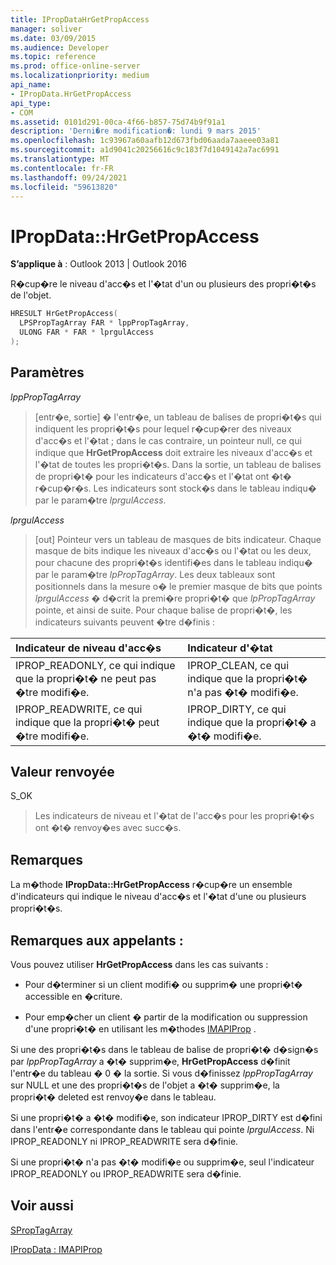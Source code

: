 ```yaml
---
title: IPropDataHrGetPropAccess
manager: soliver
ms.date: 03/09/2015
ms.audience: Developer
ms.topic: reference
ms.prod: office-online-server
ms.localizationpriority: medium
api_name:
- IPropData.HrGetPropAccess
api_type:
- COM
ms.assetid: 0101d291-00ca-4f66-b857-75d74b9f91a1
description: 'Derni�re modification�: lundi 9 mars 2015'
ms.openlocfilehash: 1c93967a60aafb12d673fbd06aada7aaeee03a81
ms.sourcegitcommit: a1d9041c20256616c9c183f7d1049142a7ac6991
ms.translationtype: MT
ms.contentlocale: fr-FR
ms.lasthandoff: 09/24/2021
ms.locfileid: "59613820"
---
```

# <a name="ipropdatahrgetpropaccess"></a>IPropData::HrGetPropAccess

  
  
**S’applique à** : Outlook 2013 | Outlook 2016 
  
R�cup�re le niveau d'acc�s et l'�tat d'un ou plusieurs des propri�t�s de l'objet.
  
```cpp
HRESULT HrGetPropAccess(
  LPSPropTagArray FAR * lppPropTagArray,
  ULONG FAR * FAR * lprgulAccess
);
```

## <a name="parameters"></a>Paramètres

 _lppPropTagArray_
  
> [entr�e, sortie] � l'entr�e, un tableau de balises de propri�t�s qui indiquent les propri�t�s pour lequel r�cup�rer des niveaux d'acc�s et l'�tat ; dans le cas contraire, un pointeur null, ce qui indique que **HrGetPropAccess** doit extraire les niveaux d'acc�s et l'�tat de toutes les propri�t�s. Dans la sortie, un tableau de balises de propri�t� pour les indicateurs d'acc�s et l'�tat ont �t� r�cup�r�s. Les indicateurs sont stock�s dans le tableau indiqu� par le param�tre  _lprgulAccess_. 
    
 _lprgulAccess_
  
> [out] Pointeur vers un tableau de masques de bits indicateur. Chaque masque de bits indique les niveaux d'acc�s ou l'�tat ou les deux, pour chacune des propri�t�s identifi�es dans le tableau indiqu� par le param�tre  _lpPropTagArray_. Les deux tableaux sont positionnels dans la mesure o� le premier masque de bits que points  _lprgulAccess_ � d�crit la premi�re propri�t� que  _lpPropTagArray_ pointe, et ainsi de suite. Pour chaque balise de propri�t�, les indicateurs suivants peuvent �tre d�finis : 
    
|**Indicateur de niveau d'acc�s**|**Indicateur d'�tat**|
|:-----|:-----|
|IPROP_READONLY, ce qui indique que la propri�t� ne peut pas �tre modifi�e.  <br/> |IPROP_CLEAN, ce qui indique que la propri�t� n'a pas �t� modifi�e.  <br/> |
|IPROP_READWRITE, ce qui indique que la propri�t� peut �tre modifi�e.  <br/> |IPROP_DIRTY, ce qui indique que la propri�t� a �t� modifi�e.  <br/> |
   
## <a name="return-value"></a>Valeur renvoyée

S_OK 
  
> Les indicateurs de niveau et l'�tat de l'acc�s pour les propri�t�s ont �t� renvoy�es avec succ�s.
    
## <a name="remarks"></a>Remarques

La m�thode **IPropData::HrGetPropAccess** r�cup�re un ensemble d'indicateurs qui indique le niveau d'acc�s et l'�tat d'une ou plusieurs propri�t�s. 
  
## <a name="notes-to-callers"></a>Remarques aux appelants :

Vous pouvez utiliser **HrGetPropAccess** dans les cas suivants : 
  
- Pour d�terminer si un client modifi� ou supprim� une propri�t� accessible en �criture.
    
- Pour emp�cher un client � partir de la modification ou suppression d'une propri�t� en utilisant les m�thodes [IMAPIProp](imapipropiunknown.md) . 
    
Si une des propri�t�s dans le tableau de balise de propri�t� d�sign�s par  _lppPropTagArray_ a �t� supprim�e, **HrGetPropAccess** d�finit l'entr�e du tableau � 0 � la sortie. Si vous d�finissez  _lppPropTagArray_ sur NULL et une des propri�t�s de l'objet a �t� supprim�e, la propri�t� deleted est renvoy�e dans le tableau. 
  
Si une propri�t� a �t� modifi�e, son indicateur IPROP_DIRTY est d�fini dans l'entr�e correspondante dans le tableau qui pointe  _lprgulAccess_. Ni IPROP_READONLY ni IPROP_READWRITE sera d�finie. 
  
Si une propri�t� n'a pas �t� modifi�e ou supprim�e, seul l'indicateur IPROP_READONLY ou IPROP_READWRITE sera d�finie. 
  
## <a name="see-also"></a>Voir aussi



[SPropTagArray](sproptagarray.md)
  
[IPropData : IMAPIProp](ipropdataimapiprop.md)

